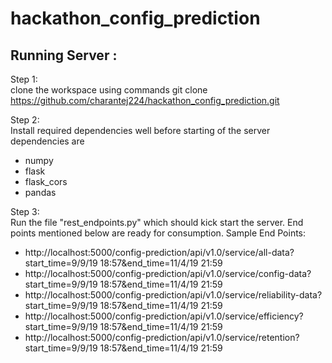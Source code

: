 # hackathon_config_prediction

## Running Server :

Step 1:   
  clone the workspace using commands git clone https://github.com/charantej224/hackathon_config_prediction.git  
  
Step 2:  
  Install required dependencies well before starting of the server dependencies are  
  * numpy
  * flask
  * flask_cors
  * pandas
  
Step 3:  
  Run the file "rest_endpoints.py" which should kick start the server. End points mentioned below are ready for consumption.
  Sample End Points:  
  * http://localhost:5000/config-prediction/api/v1.0/service/all-data?start_time=9/9/19 18:57&end_time=11/4/19 21:59  
  * http://localhost:5000/config-prediction/api/v1.0/service/config-data?start_time=9/9/19 18:57&end_time=11/4/19 21:59  
  * http://localhost:5000/config-prediction/api/v1.0/service/reliability-data?start_time=9/9/19 18:57&end_time=11/4/19 21:59  
  * http://localhost:5000/config-prediction/api/v1.0/service/efficiency?start_time=9/9/19 18:57&end_time=11/4/19 21:59  
  * http://localhost:5000/config-prediction/api/v1.0/service/retention?start_time=9/9/19 18:57&end_time=11/4/19 21:59  
